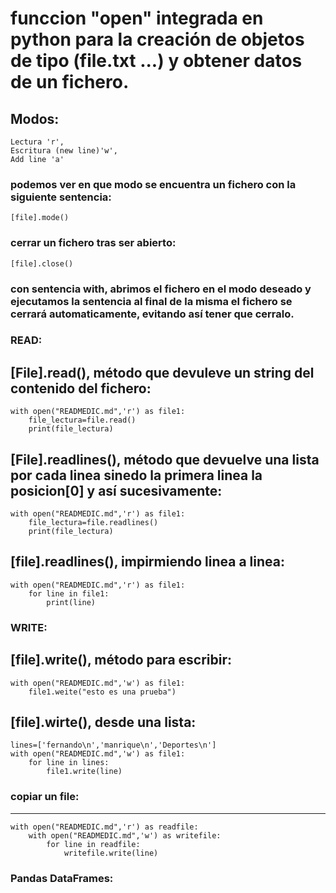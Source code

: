 # funccion "open" integrada en python para la creación de objetos de tipo (file.txt ...) y obtener datos de un fichero.
Modos:
------
	Lectura 'r', 
	Escritura (new line)'w', 
	Add line 'a'

### podemos ver en que modo se encuentra un fichero con la siguiente sentencia:
	[file].mode()

### cerrar un fichero tras ser abierto:
	[file].close()

### con sentencia with, abrimos el fichero en el modo deseado y ejecutamos la sentencia al final de la misma el fichero se cerrará automaticamente, evitando así tener que cerralo.

### READ:
[File].read(), método que devuleve un string del contenido del fichero:
-----------------------------------------------------------------------
	with open("READMEDIC.md",'r') as file1:
  		file_lectura=file.read()
  		print(file_lectura)


[File].readlines(), método que devuelve una lista por cada linea sinedo la primera linea la posicion[0] y así sucesivamente:
----------------------------------------------------------------------------------------------------------------------------
	with open("READMEDIC.md",'r') as file1:
  		file_lectura=file.readlines()
  		print(file_lectura)


[file].readlines(), impirmiendo linea a linea:
----------------------------------------------
	with open("READMEDIC.md",'r') as file1:
  		for line in file1:
    		print(line)

### WRITE:
[file].write(), método para escribir:
-------------------------------------
	with open("READMEDIC.md",'w') as file1:
  		file1.weite("esto es una prueba")

[file].wirte(), desde una lista:
--------------------------------
	lines=['fernando\n','manrique\n','Deportes\n']
	with open("READMEDIC.md",'w') as file1:
  		for line in lines:
   			file1.write(line)

### copiar un file:
-------------------
	with open("READMEDIC.md",'r') as readfile:
		with open("READMEDIC.md",'w') as writefile:
			for line in readfile:
		   		writefile.write(line)
				
### Pandas DataFrames:




